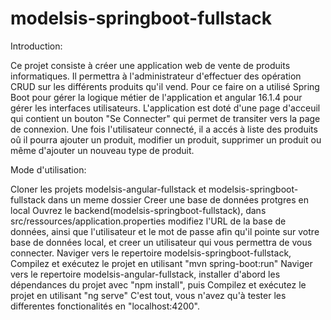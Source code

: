 # modelsis-springboot-fullstack

Introduction:

Ce projet consiste à créer une application web de vente de produits informatiques. Il permettra à l'administrateur d'effectuer des opération CRUD sur les différents produits qu'il vend. Pour ce faire on a utilisé Spring Boot pour gérer la logique métier de l'application et angular 16.1.4 pour gérer les interfaces utilisateurs. L'application est doté d'une page d'acceuil qui contient un bouton "Se Connecter" qui permet de transiter vers la page de connexion. Une fois l'utilisateur connecté, il a accés à liste des produits oû il pourra ajouter un produit, modifier un produit, supprimer un produit ou même d'ajouter un nouveau type de produit.

Mode d'utilisation:

Cloner les projets modelsis-angular-fullstack et modelsis-springboot-fullstack dans un meme dossier
Creer une base de données protgres en local
Ouvrez le backend(modelsis-springboot-fullstack), dans src/ressources/application.properties modifiez l'URL de la base de données, ainsi que l'utilisateur et le mot de passe afin qu'il pointe sur votre base de données local, et creer un utilisateur qui vous permettra de vous connecter.
Naviger vers le repertoire modelsis-springboot-fullstack, Compilez et exécutez le projet en utilisant "mvn spring-boot:run"
Naviger vers le repertoire modelsis-angular-fullstack, installer d'abord les dépendances du projet avec "npm install", puis Compilez et exécutez le projet en utilisant "ng serve"
C'est tout, vous n'avez qu'à tester les differentes fonctionalités en "localhost:4200".
